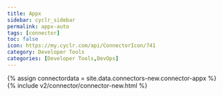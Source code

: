 ```yaml
---
title: Appx
sidebar: cyclr_sidebar
permalink: appx-auto
tags: [connector]
toc: false
icon: https://my.cyclr.com/api/ConnectorIcon/741
category: Developer Tools
categories: [Developer Tools,DevOps]
---
```

{% assign connectordata = site.data.connectors-new.connector-appx %}
{% include v2/connector/connector-new.html %}	